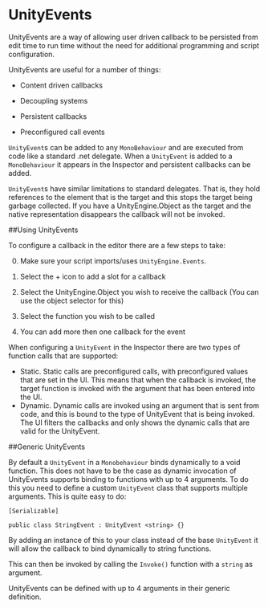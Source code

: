 UnityEvents
=================

UnityEvents are a way of allowing user driven callback to be persisted from edit time to run time without the need for additional programming and script configuration.

UnityEvents are useful for a number of things:

- Content driven callbacks

- Decoupling systems

- Persistent callbacks

- Preconfigured call events



`UnityEvent`s can be added to any `MonoBehaviour` and are executed from code like a standard .net delegate. When a `UnityEvent` is added to a `MonoBehaviour` it appears in the Inspector and persistent callbacks can be added.


`UnityEvent`s have similar limitations to standard delegates. That is, they hold references to the element that is the target and this stops the target being garbage collected. If you have a UnityEngine.Object as the target and the native representation disappears the callback will not be invoked. 


##Using UnityEvents


To configure a callback in the editor there are a few steps to take:

0. Make sure your script imports/uses `UnityEngine.Events`.

1. Select the + icon to add a slot for a callback

2. Select the UnityEngine.Object you wish to receive the callback (You can use the object selector for this)

3. Select the function you wish to be called

4. You can add more then one callback for the event



When configuring a `UnityEvent` in the Inspector there are two types of function calls that are supported:


- Static. Static calls are preconfigured calls, with preconfigured values that are set in the UI. This means that when the callback is invoked, the target function is invoked with the argument that has been entered into the UI.
- Dynamic. Dynamic calls are invoked using an argument that is sent from code, and this is bound to the type of UnityEvent that is being invoked. The UI filters the callbacks and only shows the dynamic calls that are valid for the UnityEvent.



##Generic UnityEvents


By default a `UnityEvent` in a `Monobehaviour` binds dynamically to a void function. This does not have to be the case as dynamic invocation of UnityEvents supports binding to functions with up to 4 arguments. To do this you need to define a custom `UnityEvent` class that supports multiple arguments. This is quite easy to do:


    [Serializable]

    public class StringEvent : UnityEvent <string> {}



By adding an instance of this to your class instead of the base `UnityEvent` it will allow the callback to bind dynamically to string functions. 



This can then be invoked by calling the `Invoke()` function with a `string` as argument.



UnityEvents can be defined with up to 4 arguments in their generic definition.

